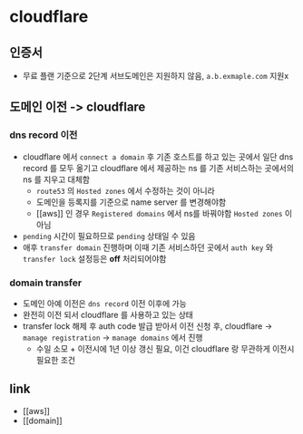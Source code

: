# cloudflare

## 인증서
- 무료 플랜 기준으로 2단계 서브도메인은 지원하지 않음, `a.b.exmaple.com` 지원x

## 도메인 이전 -> cloudflare
### dns record 이전
- cloudflare 에서 `connect a domain` 후 기존 호스트를 하고 있는 곳에서 일단 dns record 를 모두 옮기고 cloudflare 에서 제공하는 ns 를 기존 서비스하는 곳에서의 ns 를 지우고 대체함
  - `route53` 의 `Hosted zones` 에서 수정하는 것이 아니라
  - 도메인을 등록지를 기준으로 name server 를 변경해야함
  - [[aws]] 인 경우 `Registered domains` 에서 ns를 바꿔야함 `Hosted zones` 이 아님
- `pending` 시간이 필요하므로 `pending` 상태일 수 있음
- 애후 `transfer domain` 진행하며 이때 기존 서비스하던 곳에서 `auth key` 와 `transfer lock` 설정등은 **off** 처리되어야함

### domain transfer
- 도메인 아예 이전은 `dns record` 이전 이후에 가능
- 완전히 이전 되서 cloudflare 를 사용하고 있는 상태
- transfer lock 해제 후 auth code 발급 받아서 이전 신청 후, cloudflare -> `manage registration` -> `manage domains` 에서 진행
  - 수일 소모 + 이전시에 1년 이상 갱신 필요, 이건 cloudflare 랑 무관하게 이전시 필요한 조건


## link
- [[aws]]
- [[domain]]
